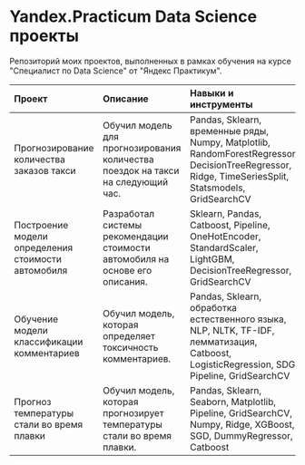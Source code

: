 # Yandex.Practicum Data Science проекты
Репозиторий моих проектов, выполненных в рамках обучения на курсе "Специалист по Data Science" от "Яндекс Практикум".

| Проект                                                    | Описание                                                                   | 	Навыки и инструменты                                                                                             |
| :--------------------------------------------------- | :------------------------------------------------------------------------------ |:----------------------------------|
| Прогнозирование количества заказов такси             | Обучил модель для прогнозирования количества поездок на такси на следующий час. | Pandas, Sklearn, временные ряды, Numpy, Matplotlib, RandomForestRegressor, DecisionTreeRegressor, Ridge, TimeSeriesSplit, Statsmodels, GridSearchCV | 
| Построение модели определения стоимости автомобиля   | Разработал системы рекомендации стоимости автомобиля на основе его описания.    | Sklearn, Pandas, Catboost, Pipeline, OneHotEncoder, StandardScaler, LightGBM, DecisionTreeRegressor, GridSearchCV | 
| Обучение модели классификации комментариев           | Обучил модель, которая определяет токсичность комментариев.                     | Pandas, Sklearn, обработка естественного языка, NLP, NLTK, TF-IDF, лемматизация, Catboost, LogisticRegression, SDG, Pipeline, GridSearchCV              | 
| Прогноз температуры стали во время плавки            | Обучил модель, которая прогнозирует температуры стали во время плавки.          | Pandas, Sklearn, Seaborn, Matplotlib, Pipeline, GridSearchCV, Numpy, Ridge, XGBoost, SGD, DummyRegressor, Catboost | 
